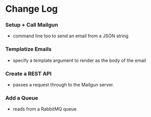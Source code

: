 # Change Log

### Setup + Call Mailgun
- command line too to send an email from a JSON string

### Templatize Emails
- specify a template argument to render as the body of the email

### Create a REST API
- passes a request through to the Mailgun server.

### Add a Queue
- reads from a RabbitMQ queue

